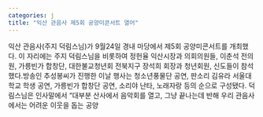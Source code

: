 ```yaml
---
categories: j
title: "익산 관음사 제5회 공양미콘서트 열어"
---
```

익산 관음사(주지 덕림스님)가 9월24일 경내 마당에서 제5회 공양미콘서트를 개최했다. 이 자리에는 주지 덕림스님을 비롯하여 정헌율 익산시장과 의회의원들, 이춘석 전의원, 가릉빈가 합창단, 대한불교청년회 전북지구 장석희 회장과 청년회원, 신도들이 참석했다.방송인 추성봉씨가 진행한 이날 행사는 청소년풍물단 공연, 판소리 김유라 서울대학교 학생 공연, 가릉빈가 합창단 공연, 소리야 난타, 노래자랑 등의 순으로 구성됐다. 덕림스님은 인사말에서 “대부분 산사에서 음악회를 열고, 그냥 끝나는데 반해 우리 관음사에서는 어려운 이웃을 돕는 공양